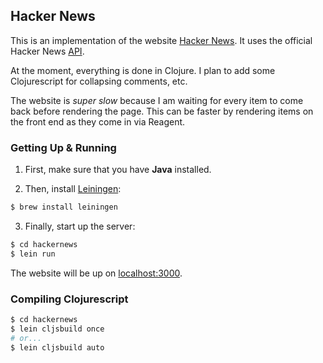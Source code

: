 ## Hacker News

This is an implementation of the website [Hacker News](http://news.ycombinator.com). It uses the official Hacker News [API](https://github.com/HackerNews/API).

At the moment, everything is done in Clojure. I plan to add some Clojurescript for collapsing comments, etc.

The website is _super slow_ because I am waiting for every item to come back before rendering the page. This can be faster by rendering items on the front end as they come in via Reagent.

### Getting Up & Running

1. First, make sure that you have **Java** installed.

2. Then, install [Leiningen](https://github.com/technomancy/leiningen):
  ```bash
  $ brew install leiningen
  ```

3. Finally, start up the server:
  ``` bash
  $ cd hackernews
  $ lein run
  ```

The website will be up on [localhost:3000](http://localhost:3000).

### Compiling Clojurescript

```bash
$ cd hackernews
$ lein cljsbuild once
# or...
$ lein cljsbuild auto
```
